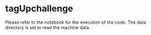 # tagUpchallenge

Please refer to the notebook for the execution of the code.
The data directory is set to read the machine data.
